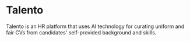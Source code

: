 # Talento
Talento is an HR platform that uses AI technology for curating uniform and fair CVs from candidates' self-provided background and skills.
